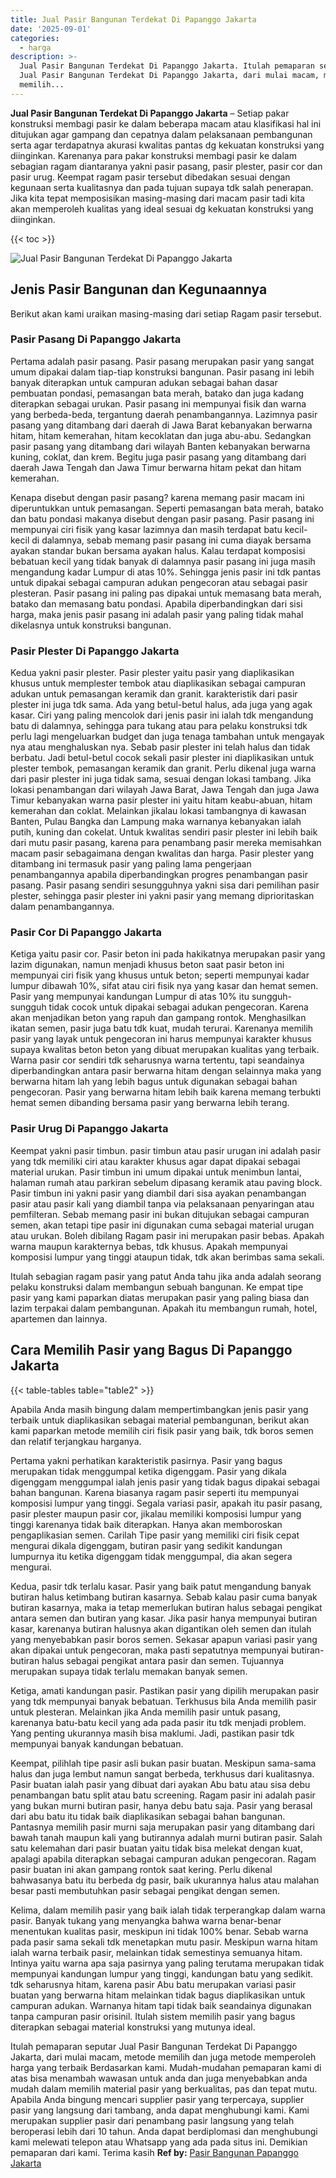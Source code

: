 ```yaml
---
title: Jual Pasir Bangunan Terdekat Di Papanggo Jakarta
date: '2025-09-01'
categories:
  - harga
description: >-
  Jual Pasir Bangunan Terdekat Di Papanggo Jakarta. Itulah pemaparan seputar
  Jual Pasir Bangunan Terdekat Di Papanggo Jakarta, dari mulai macam, metode
  memilih...
---
```


**Jual Pasir Bangunan Terdekat Di Papanggo Jakarta** – Setiap pakar konstruksi membagi pasir ke dalam beberapa macam atau klasifikasi hal ini ditujukan agar gampang dan cepatnya dalam pelaksanaan pembangunan serta agar terdapatnya akurasi kwalitas pantas dg kekuatan konstruksi yang diinginkan. Karenanya para pakar konstruksi membagi pasir ke dalam sebagian ragam diantaranya yakni pasir pasang, pasir plester, pasir cor dan pasir urug. Keempat ragam pasir tersebut dibedakan sesuai dengan kegunaan serta kualitasnya dan pada tujuan supaya tdk salah penerapan. Jika kita tepat memposisikan masing-masing dari macam pasir tadi kita akan memperoleh kualitas yang ideal sesuai dg kekuatan konstruksi yang diinginkan.

{{< toc >}}

![Jual Pasir Bangunan Terdekat Di Papanggo Jakarta](/images/jual-pasir-bangunan-20.png)

## Jenis Pasir Bangunan dan Kegunaannya

Berikut akan kami uraikan masing-masing dari setiap Ragam pasir tersebut.

### Pasir Pasang Di Papanggo Jakarta

Pertama adalah pasir pasang. Pasir pasang merupakan pasir yang sangat umum dipakai dalam tiap-tiap konstruksi bangunan. Pasir pasang ini lebih banyak diterapkan untuk campuran adukan sebagai bahan dasar pembuatan pondasi, pemasangan bata merah, batako dan juga kadang diterapkan sebagai urukan. Pasir pasang ini mempunyai fisik dan warna yang berbeda-beda, tergantung daerah penambangannya. Lazimnya pasir pasang yang ditambang dari daerah di Jawa Barat kebanyakan berwarna hitam, hitam kemerahan, hitam kecoklatan dan juga abu-abu. Sedangkan pasir pasang yang ditambang dari wilayah Banten kebanyakan berwarna kuning, coklat, dan krem. Begitu juga pasir pasang yang ditambang dari daerah Jawa Tengah dan Jawa Timur berwarna hitam pekat dan hitam kemerahan.

Kenapa disebut dengan pasir pasang? karena memang pasir macam ini diperuntukkan untuk pemasangan. Seperti pemasangan bata merah, batako dan batu pondasi makanya disebut dengan pasir pasang. Pasir pasang ini mempunyai ciri fisik yang kasar lazimnya dan masih terdapat batu kecil-kecil di dalamnya, sebab memang pasir pasang ini cuma diayak bersama ayakan standar bukan bersama ayakan halus. Kalau terdapat komposisi bebatuan kecil yang tidak banyak di dalamnya pasir pasang ini juga masih mengandung kadar Lumpur di atas 10%. Sehingga jenis pasir ini tdk pantas untuk dipakai sebagai campuran adukan pengecoran atau sebagai pasir plesteran. Pasir pasang ini paling pas dipakai untuk memasang bata merah, batako dan memasang batu pondasi. Apabila diperbandingkan dari sisi harga, maka jenis pasir pasang ini adalah pasir yang paling tidak mahal dikelasnya untuk konstruksi bangunan.

### Pasir Plester Di Papanggo Jakarta

Kedua yakni pasir plester. Pasir plester yaitu pasir yang diaplikasikan khusus untuk memplester tembok atau diaplikasikan sebagai campuran adukan untuk pemasangan keramik dan granit. karakteristik dari pasir plester ini juga tdk sama. Ada yang betul-betul halus, ada juga yang agak kasar. Ciri yang paling mencolok dari jenis pasir ini ialah tdk mengandung batu di dalamnya, sehingga para tukang atau para pelaku konstruksi tdk perlu lagi mengeluarkan budget dan juga tenaga tambahan untuk mengayak nya atau menghaluskan nya. Sebab pasir plester ini telah halus dan tidak berbatu. Jadi betul-betul cocok sekali pasir plester ini diaplikasikan untuk plester tembok, pemasangan keramik dan granit. Perlu dikenal juga warna dari pasir plester ini juga tidak sama, sesuai dengan lokasi tambang. Jika lokasi penambangan dari wilayah Jawa Barat, Jawa Tengah dan juga Jawa Timur kebanyakan warna pasir plester ini yaitu hitam keabu-abuan, hitam kemerahan dan coklat. Melainkan jikalau lokasi tambangnya di kawasan Banten, Pulau Bangka dan Lampung maka warnanya kebanyakan ialah putih, kuning dan cokelat. Untuk kwalitas sendiri pasir plester ini lebih baik dari mutu pasir pasang, karena para penambang pasir mereka memisahkan macam pasir sebagaimana dengan kwalitas dan harga. Pasir plester yang ditambang ini termasuk pasir yang paling lama pengerjaan penambangannya apabila diperbandingkan progres penambangan pasir pasang. Pasir pasang sendiri sesungguhnya yakni sisa dari pemilihan pasir plester, sehingga pasir plester ini yakni pasir yang memang diprioritaskan dalam penambangannya.

### Pasir Cor Di Papanggo Jakarta

Ketiga yaitu pasir cor. Pasir beton ini pada hakikatnya merupakan pasir yang lazim digunakan, namun menjadi khusus beton saat pasir beton ini mempunyai ciri fisik yang khusus untuk beton; seperti mempunyai kadar lumpur dibawah 10%, sifat atau ciri fisik nya yang kasar dan hemat semen. Pasir yang mempunyai kandungan Lumpur di atas 10% itu sungguh-sungguh tidak cocok untuk dipakai sebagai adukan pengecoran. Karena akan menjadikan beton yang rapuh dan gampang rontok. Menghasilkan ikatan semen, pasir juga batu tdk kuat, mudah terurai. Karenanya memilih pasir yang layak untuk pengecoran ini harus mempunyai karakter khusus supaya kwalitas beton beton yang dibuat merupakan kualitas yang terbaik. Warna pasir cor sendiri tdk seharusnya warna tertentu, tapi seandainya diperbandingkan antara pasir berwarna hitam dengan selainnya maka yang berwarna hitam lah yang lebih bagus untuk digunakan sebagai bahan pengecoran. Pasir yang berwarna hitam lebih baik karena memang terbukti hemat semen dibanding bersama pasir yang berwarna lebih terang.

### Pasir Urug Di Papanggo Jakarta

Keempat yakni pasir timbun. pasir timbun atau pasir urugan ini adalah pasir yang tdk memiliki ciri atau karakter khusus agar dapat dipakai sebagai material urukan. Pasir timbun ini umum dipakai untuk menimbun lantai, halaman rumah atau parkiran sebelum dipasang keramik atau paving block. Pasir timbun ini yakni pasir yang diambil dari sisa ayakan penambangan pasir atau pasir kali yang diambil tanpa via pelaksanaan penyaringan atau pemfilteran. Sebab memang pasir ini bukan ditujukan sebagai campuran semen, akan tetapi tipe pasir ini digunakan cuma sebagai material urugan atau urukan. Boleh dibilang Ragam pasir ini merupakan pasir bebas. Apakah warna maupun karakternya bebas, tdk khusus. Apakah mempunyai komposisi lumpur yang tinggi ataupun tidak, tdk akan berimbas sama sekali.

Itulah sebagian ragam pasir yang patut Anda tahu jika anda adalah seorang pelaku konstruksi dalam membangun sebuah bangunan. Ke empat tipe pasir yang kami paparkan diatas merupakan pasir yang paling biasa dan lazim terpakai dalam pembangunan. Apakah itu membangun rumah, hotel, apartemen dan lainnya.

## Cara Memilih Pasir yang Bagus Di Papanggo Jakarta

{{< table-tables table="table2" >}}

Apabila Anda masih bingung dalam mempertimbangkan jenis pasir yang terbaik untuk diaplikasikan sebagai material pembangunan, berikut akan kami paparkan metode memilih ciri fisik pasir yang baik, tdk boros semen dan relatif terjangkau harganya.

Pertama yakni perhatikan karakteristik pasirnya. Pasir yang bagus merupakan tidak menggumpal ketika digenggam. Pasir yang dikala digenggam menggumpal ialah jenis pasir yang tidak bagus dipakai sebagai bahan bangunan. Karena biasanya ragam pasir seperti itu mempunyai komposisi lumpur yang tinggi. Segala variasi pasir, apakah itu pasir pasang, pasir plester maupun pasir cor, jikalau memiliki komposisi lumpur yang tinggi karenanya tidak baik diterapkan. Hanya akan memboroskan pengaplikasian semen. Carilah Tipe pasir yang memiliki ciri fisik cepat mengurai dikala digenggam, butiran pasir yang sedikit kandungan lumpurnya itu ketika digenggam tidak menggumpal, dia akan segera mengurai.

Kedua, pasir tdk terlalu kasar. Pasir yang baik patut mengandung banyak butiran halus ketimbang butiran kasarnya. Sebab kalau pasir cuma banyak butiran kasarnya, maka ia tetap memerlukan butiran halus sebagai pengikat antara semen dan butiran yang kasar. Jika pasir hanya mempunyai butiran kasar, karenanya butiran halusnya akan digantikan oleh semen dan itulah yang menyebabkan pasir boros semen. Sekasar apapun variasi pasir yang akan dipakai untuk pengecoran, maka pasti sepatutnya mempunyai butiran-butiran halus sebagai pengikat antara pasir dan semen. Tujuannya merupakan supaya tidak terlalu memakan banyak semen.

Ketiga, amati kandungan pasir. Pastikan pasir yang dipilih merupakan pasir yang tdk mempunyai banyak bebatuan. Terkhusus bila Anda memilih pasir untuk plesteran. Melainkan jika Anda memilih pasir untuk pasang, karenanya batu-batu kecil yang ada pada pasir itu tdk menjadi problem. Yang penting ukurannya masih bisa maklumi. Jadi, pastikan pasir tdk mempunyai banyak kandungan bebatuan.

Keempat, pilihlah tipe pasir asli bukan pasir buatan. Meskipun sama-sama halus dan juga lembut namun sangat berbeda, terkhusus dari kualitasnya. Pasir buatan ialah pasir yang dibuat dari ayakan Abu batu atau sisa debu penambangan batu split atau batu screening. Ragam pasir ini adalah pasir yang bukan murni butiran pasir, hanya debu batu saja. Pasir yang berasal dari abu batu itu tidak baik diaplikasikan sebagai bahan bangunan. Pantasnya memilih pasir murni saja merupakan pasir yang ditambang dari bawah tanah maupun kali yang butirannya adalah murni butiran pasir. Salah satu kelemahan dari pasir buatan yaitu tidak bisa melekat dengan kuat, apalagi apabila diterapkan sebagai campuran adukan pengecoran. Ragam pasir buatan ini akan gampang rontok saat kering. Perlu dikenal bahwasanya batu itu berbeda dg pasir, baik ukurannya halus atau malahan besar pasti membutuhkan pasir sebagai pengikat dengan semen.

Kelima, dalam memilih pasir yang baik ialah tidak terperangkap dalam warna pasir. Banyak tukang yang menyangka bahwa warna benar-benar menentukan kualitas pasir, meskipun ini tidak 100% benar. Sebab warna pada pasir sama sekali tdk menetapkan mutu pasir. Meskipun warna hitam ialah warna terbaik pasir, melainkan tidak semestinya semuanya hitam. Intinya yaitu warna apa saja pasirnya yang paling terutama merupakan tidak mempunyai kandungan lumpur yang tinggi, kandungan batu yang sedikit. tdk seharusnya hitam, karena pasir Abu batu merupakan variasi pasir buatan yang berwarna hitam melainkan tidak bagus diaplikasikan untuk campuran adukan. Warnanya hitam tapi tidak baik seandainya digunakan tanpa campuran pasir orisinil. Itulah sistem memilih pasir yang bagus diterapkan sebagai material konstruksi yang mutunya ideal.

Itulah pemaparan seputar Jual Pasir Bangunan Terdekat Di Papanggo Jakarta, dari mulai macam, metode memilih dan juga metode memperoleh harga yang terbaik Berdasarkan kami. Mudah-mudahan pemaparan kami di atas bisa menambah wawasan untuk anda dan juga menyebabkan anda mudah dalam memilih material pasir yang berkualitas, pas dan tepat mutu. Apabila Anda bingung mencari supplier pasir yang terpercaya, supplier pasir yang langsung dari tambang, anda dapat menghubungi kami. Kami merupakan supplier pasir dari penambang pasir langsung yang telah beroperasi lebih dari 10 tahun. Anda dapat berdiplomasi dan menghubungi kami melewati telepon atau Whatsapp yang ada pada situs ini. Demikian pemaparan dari kami. Terima kasih
**Ref by:** [Pasir Bangunan Papanggo Jakarta](https://id.wikipedia.org/wiki/Pasir)
